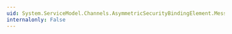 ```yaml
---
uid: System.ServiceModel.Channels.AsymmetricSecurityBindingElement.MessageProtectionOrder
internalonly: False
---
```

